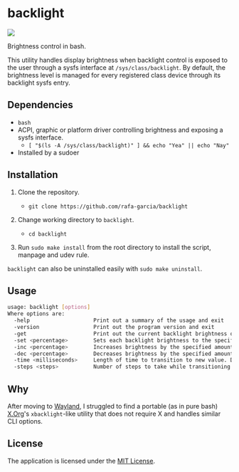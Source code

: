 # backlight

<a href="https://travis-ci.org/rafa-garcia/backlight"><img src="https://travis-ci.org/rafa-garcia/backlight.svg?branch=master"></a>

Brightness control in bash.

This utility handles display brightness when backlight control is exposed to the user through a sysfs interface at `/sys/class/backlight`. By default, the brightness level is managed for every registered class device through its backlight sysfs entry.

## Dependencies

- `bash`
- ACPI, graphic or platform driver controlling brightness and exposing a sysfs interface.
  - `[ "$(ls -A /sys/class/backlight)" ] && echo "Yea" || echo "Nay"`
- Installed by a sudoer

## Installation

1. Clone the repository.
    - `git clone https://github.com/rafa-garcia/backlight`

2. Change working directory to `backlight`.
    - `cd backlight`

3. Run `sudo make install` from the root directory to install the script, manpage and udev rule.

`backlight` can also be uninstalled easily with `sudo make uninstall`.

## Usage

```sh
usage: backlight [options]
Where options are:
  -help                    Print out a summary of the usage and exit
  -version                 Print out the program version and exit
  -get                     Print out the current backlight brightness of each output
  -set <percentage>        Sets each backlight brightness to the specified level
  -inc <percentage>        Increases brightness by the specified amount
  -dec <percentage>        Decreases brightness by the specified amount
  -time <milliseconds>     Length of time to transition to new value. Default is 200
  -steps <steps>           Number of steps to take while transitioning. Default is 20
```

## Why

After moving to [Wayland](https://wayland.freedesktop.org/), I struggled to find a portable (as in pure bash) [X.Org](https://www.x.org/)'s `xbacklight`-like utility that does not require X and handles similar CLI options.

## License

The application is licensed under the [MIT License](LICENSE).
